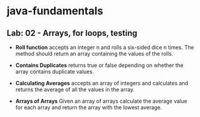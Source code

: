 # java-fundamentals
## Lab: 02 - Arrays, for loops, testing

* **Roll function**
 accepts an integer n and rolls a six-sided dice n times. The method should return an array containing the values of the rolls.
 
* **Contains Duplicates**
returns true or false depending on whether the array contains duplicate values.

* **Calculating Averages**
 accepts an array of integers and calculates and returns the average of all the values in the array.

* **Arrays of Arrays**
Given an array of arrays calculate the average value for each array and return the array with the lowest average.
